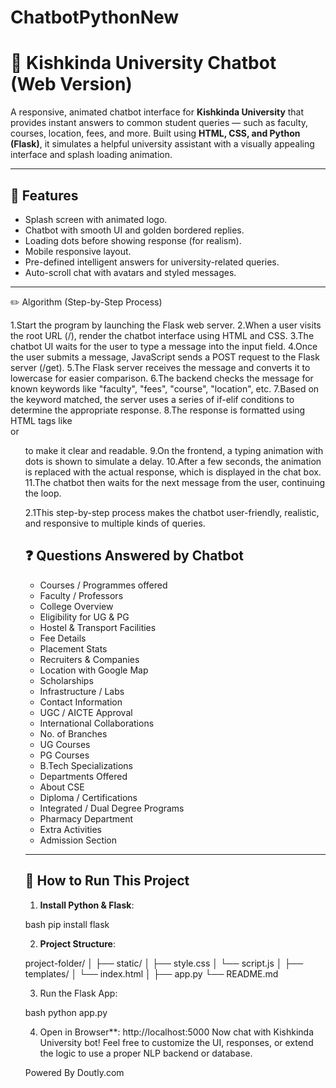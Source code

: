 # ChatbotPythonNew

# 🤖 Kishkinda University Chatbot (Web Version)

A responsive, animated chatbot interface for **Kishkinda University** that provides instant answers to common student queries — such as faculty, courses, location, fees, and more. Built using **HTML, CSS, and Python (Flask)**, it simulates a helpful university assistant with a visually appealing interface and splash loading animation.

---

## 🌟 Features

* Splash screen with animated logo.
* Chatbot with smooth UI and golden bordered replies.
* Loading dots before showing response (for realism).
* Mobile responsive layout.
* Pre-defined intelligent answers for university-related queries.
* Auto-scroll chat with avatars and styled messages.

---

✏️ Algorithm (Step-by-Step Process)

1.Start the program by launching the Flask web server.
2.When a user visits the root URL (/), render the chatbot interface using HTML and CSS.
3.The chatbot UI waits for the user to type a message into the input field.
4.Once the user submits a message, JavaScript sends a POST request to the Flask server (/get).
5.The Flask server receives the message and converts it to lowercase for easier comparison.
6.The backend checks the message for known keywords like "faculty", "fees", "course", "location", etc.
7.Based on the keyword matched, the server uses a series of if-elif conditions to determine the appropriate response.
8.The response is formatted using HTML tags like <br> or <ol> to make it clear and readable.
9.On the frontend, a typing animation with dots is shown to simulate a delay.
10.After a few seconds, the animation is replaced with the actual response, which is displayed in the chat box.
11.The chatbot then waits for the next message from the user, continuing the loop.

2.1This step-by-step process makes the chatbot user-friendly, realistic, and responsive to multiple kinds of queries.







## ❓ Questions Answered by Chatbot

* Courses / Programmes offered
* Faculty / Professors
* College Overview
* Eligibility for UG & PG
* Hostel & Transport Facilities
* Fee Details
* Placement Stats
* Recruiters & Companies
* Location with Google Map
* Scholarships
* Infrastructure / Labs
* Contact Information
* UGC / AICTE Approval
* International Collaborations
* No. of Branches
* UG Courses
* PG Courses
* B.Tech Specializations
* Departments Offered
* About CSE
* Diploma / Certifications
* Integrated / Dual Degree Programs
* Pharmacy Department
* Extra Activities
* Admission Section

---

## 🚀 How to Run This Project

1. **Install Python & Flask**:

bash
pip install flask


2. **Project Structure**:


project-folder/
│
├── static/
│   ├── style.css
│   └── script.js
│
├── templates/
│   └── index.html
│
├── app.py
└── README.md


3. Run the Flask App:

bash
python app.py

4. Open in Browser**:
http://localhost:5000
Now chat with Kishkinda University bot!
Feel free to customize the UI, responses, or extend the logic to use a proper NLP backend or database.


Powered By Doutly.com
